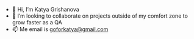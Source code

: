 - 👋 Hi, I’m Katya Grishanova
- 💞️ I’m looking to collaborate on projects outside of my comfort zone to grow faster as a QA
- 📫 Me email is goforkatya@gmail.com

<!---
GoForKatya/GoForKatya is a ✨ special ✨ repository because its `README.md` (this file) appears on your GitHub profile.
You can click the Preview link to take a look at your changes.
--->
